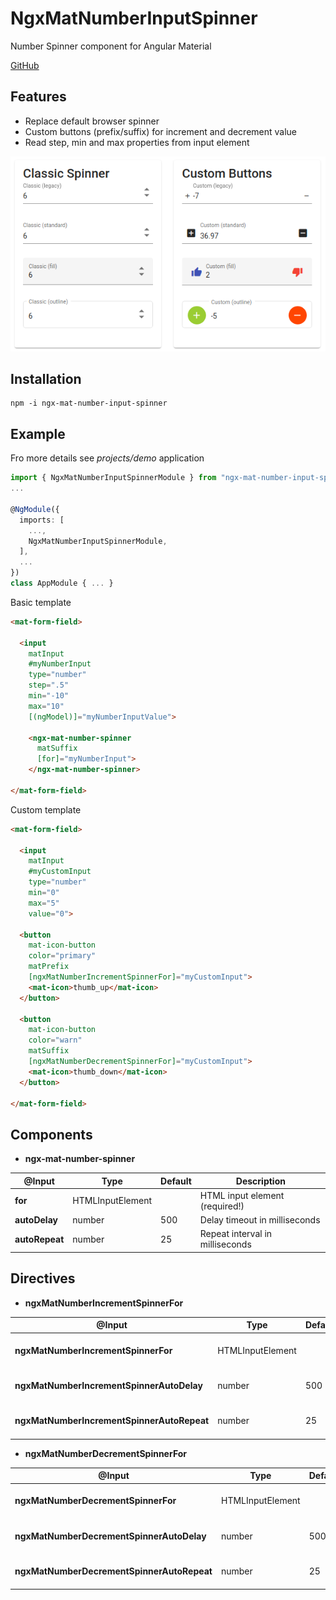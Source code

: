 # NgxMatNumberInputSpinner

Number Spinner component for Angular Material

[GitHub](https://github.com/w3soto/ngx-mat-number-input-spinner)

## Features
* Replace default browser spinner 
* Custom buttons (prefix/suffix) for increment and decrement value 
* Read step, min and max properties from input element

![Screenshot](https://raw.githubusercontent.com/w3soto/ngx-mat-number-input-spinner/master/screenshot.png "Screenshot")

## Installation
```shell
npm -i ngx-mat-number-input-spinner
```

## Example

Fro more details see *projects/demo* application

```typescript
import { NgxMatNumberInputSpinnerModule } from "ngx-mat-number-input-spinner";
...

@NgModule({
  imports: [
    ...,
    NgxMatNumberInputSpinnerModule,
  ],
  ...
})
class AppModule { ... }

```

Basic template 
```html
<mat-form-field>
  
  <input
    matInput
    #myNumberInput
    type="number"
    step=".5"
    min="-10"
    max="10"
    [(ngModel)]="myNumberInputValue">

    <ngx-mat-number-spinner
      matSuffix
      [for]="myNumberInput">
    </ngx-mat-number-spinner>
    
</mat-form-field>
```

Custom template 
```html
<mat-form-field>
  
  <input 
    matInput 
    #myCustomInput 
    type="number" 
    min="0" 
    max="5" 
    value="0">
    
  <button 
    mat-icon-button 
    color="primary" 
    matPrefix 
    [ngxMatNumberIncrementSpinnerFor]="myCustomInput">
    <mat-icon>thumb_up</mat-icon>
  </button>
  
  <button 
    mat-icon-button 
    color="warn" 
    matSuffix 
    [ngxMatNumberDecrementSpinnerFor]="myCustomInput">
    <mat-icon>thumb_down</mat-icon>
  </button>
  
</mat-form-field>
```

## Components
 
* **ngx-mat-number-spinner**

| @Input | Type | Default | Description |
| ------ | ---- | ------- | ----------- |
| **for** | HTMLInputElement | | HTML input element (required!) |
| **autoDelay** | number | 500 | Delay timeout in milliseconds |
| **autoRepeat** | number | 25 | Repeat interval in milliseconds |

## Directives 

* **ngxMatNumberIncrementSpinnerFor**

| @Input | Type | Default | Description |
| ------ | ---- | ------- | ----------- |
| **ngxMatNumberIncrementSpinnerFor** | HTMLInputElement | | HTML input element (required!) |
| **ngxMatNumberIncrementSpinnerAutoDelay** | number | 500 | Delay timeout in milliseconds |
| **ngxMatNumberIncrementSpinnerAutoRepeat** | number | 25 | Repeat interval in milliseconds |

* **ngxMatNumberDecrementSpinnerFor**

| @Input | Type | Default | Description |
| ------ | ---- | ------- | ----------- |
| **ngxMatNumberDecrementSpinnerFor** | HTMLInputElement | | HTML input element (required!) |
| **ngxMatNumberDecrementSpinnerAutoDelay** | number | 500 | Delay timeout in milliseconds |
| **ngxMatNumberDecrementSpinnerAutoRepeat** | number | 25 | Repeat interval in milliseconds |
